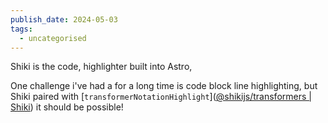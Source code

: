 ```yaml
---
publish_date: 2024-05-03
tags:
  - uncategorised
---
```

Shiki is the code, highlighter built into Astro,


One challenge i've had a for a long time is code block line highlighting, but Shiki paired with [`transformerNotationHighlight`]([@shikijs/transformers | Shiki](https://shiki.style/packages/transformers#transformernotationhighlight)) it should be possible!

